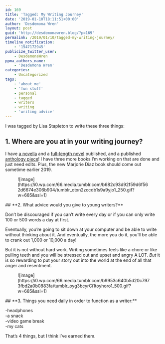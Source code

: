 ```yaml
---
id: 169
title: 'Tagged: My Writing Journey'
date: '2019-01-10T18:11:51+00:00'
author: 'Desdemona Wren'
layout: post
guid: 'http://desdemonawren.blog/?p=169'
permalink: /2019/01/10/tagged-my-writing-journey/
timeline_notification:
    - '1547172945'
publicize_twitter_user:
    - DesdemonaWren
ppma_authors_name:
    - 'Desdemona Wren'
categories:
    - Uncategorized
tags:
    - 'about me'
    - 'fun stuff'
    - personal
    - tagged
    - writers
    - writing
    - 'writing advice'
---
```


I was tagged by Lisa Stapleton to write these three things:

## **1. Where are you at in your writing journey?**

I have [a novella](https://amazon.com/Bloom-Monster-Novella-Desdemona-Wren-ebook/dp/B07B4SLH9S/ref=la_B07B4WG4S8_1_1?) and a [full-length novel](https://www.amazon.com/dp/B07FBWBDYR?ref_=pe_3052080_276849420) published, and a published [anthology piece](https://www.amazon.com/Rags-Riches-Cinderella-Love-Stories-ebook/dp/B07JYW83WY)! I have three more books I’m working on that are done and just need edits. Plus, the new Marjorie Diaz book should come out sometime earlier 2019.

<div class="media-holder media-holder-draggable media-holder-figure"><figure class="tmblr-full" data-orig-height="250" data-orig-width="250" data-tumblr-attribution="usedpimpa:u3EBFk2jrpmZIGqJF6Azvw:ZOdZes2OOYGrF">![image](https://i0.wp.com/66.media.tumblr.com/b682c93d92f59d6f562d6674e306b904/tumblr_otxn2zccdb1s9a9yjo1_250.gif?w=685&ssl=1)</figure><div class="media-button icon_close media-killer"></div></div>## **2. What advice would you give to young writers?** 

Don’t be discouraged if you can’t write every day or if you can only write 100 or 500 words a day at first.

Eventually, you’re going to sit down at your computer and be able to write without thinking about it. And eventually, the more you do it, you’ll be able to crank out 1,000 or 10,000 a day!

But it is not without hard work. Writing sometimes feels like a chore or like pulling teeth and you will be stressed out and upset and angry A LOT. *But* it is so rewarding to put your story out into the world at the end of all that anger and resentment.

<div class="media-holder media-holder-draggable media-holder-figure"><figure class="tmblr-full" data-orig-height="281" data-orig-width="500" data-tumblr-attribution="nukaraider:fvQ50y1r_cw_cZJItCHxcg:Z2ULro2RNPO4f">![image](https://i0.wp.com/66.media.tumblr.com/b9953c640b5d20c7973fbd2a0b0883fa/tumblr_oyg3bcyrCi1toyhoro1_500.gif?w=685&ssl=1)</figure></div>## **3. Things you need daily in order to function as a writer:** 

-headphones  
-a snack  
-video game break  
-my cats

That’s 4 things, but I think I’ve earned them.